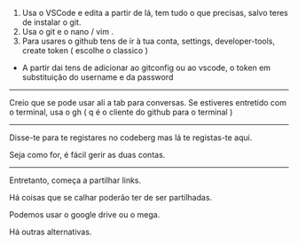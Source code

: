 1. Usa o VSCode e edita a partir de lá, tem tudo o que precisas, salvo teres de instalar o git. 
2. Usa o git e o nano / vim . 
3. Para usares o github tens de ir à tua conta, settings, developer-tools, create token ( escolhe o classico )
  - A partir dai tens de adicionar ao gitconfig ou ao vscode, o token em substituição do username e da password

---

Creio que se pode usar ali a tab para conversas. 
Se estiveres entretido com o terminal, usa o gh ( q é o cliente do github para o terminal )

---

Disse-te para te registares no codeberg mas lá te registas-te aqui. 

Seja como for, é fácil gerir as duas contas. 

---

Entretanto, começa a partilhar links. 

Há coisas que se calhar poderão ter de ser partilhadas. 

Podemos usar o google drive ou o mega. 

Há outras alternativas. 


